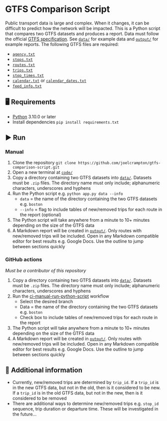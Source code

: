 # GTFS Comparison Script
Public transport data is large and complex. When it changes, it can be difficult to predict how the network will be impacted. This is a Python script that compares two GTFS datasets and produces a report. Data must follow the official [GTFS specification](https://gtfs.org/documentation/schedule/reference/). See [`data/`](https://github.com/joelcrampton/gtfs-comparison-script/tree/main/data) for example data and [`output/`](https://github.com/joelcrampton/gtfs-comparison-script/tree/main/output) for example reports. The following GTFS files are required:
- [`agency.txt`](https://gtfs.org/documentation/schedule/reference/#agencytxt)
- [`stops.txt`](https://gtfs.org/documentation/schedule/reference/#stopstxt)
- [`routes.txt`](https://gtfs.org/documentation/schedule/reference/#routestxt)
- [`trips.txt`](https://gtfs.org/documentation/schedule/reference/#tripstxt)
- [`stop_times.txt`](https://gtfs.org/documentation/schedule/reference/#stop_timestxt)
- [`calendar.txt`](https://gtfs.org/documentation/schedule/reference/#calendartxt) or [`calendar_dates.txt`](https://gtfs.org/documentation/schedule/reference/#calendar_datestxt)
- [`feed_info.txt`](https://gtfs.org/documentation/schedule/reference/#feed_infotxt)

## 🖥 Requirements
- [Python](https://www.python.org/downloads/) 3.10.0 or later
- Install dependencies `pip install requirements.txt`

## ▶️ Run
### Manual
1. Clone the repository `git clone https://github.com/joelcrampton/gtfs-comparison-script.git`
2. Open a new terminal at [`code/`](https://github.com/joelcrampton/gtfs-comparison-script/tree/main/code)
3. Copy a directory containing two GTFS datasets into [`data/`](https://github.com/joelcrampton/gtfs-comparison-script/tree/main/data). Datasets must be `.zip` files. The directory name must only include; alphanumeric characters, underscores and hyphens
4. Run the Python script e.g. `python app.py data --info`
    - `data` = the name of the directory containing the two GTFS datasets e.g. `boston`
    - `--info` = flag to include tables of new/removed trips for each route in the report (optional)
5. The Python script will take anywhere from a minute to 10+ minutes depending on the size of the GTFS data
6. A Markdown report will be created in [`output/`](https://github.com/joelcrampton/gtfs-comparison-script/tree/main/output). Only routes with new/removed trips will be included. Open in any Markdown compatible editor for best results e.g. Google Docs. Use the outline to jump between sections quickly
### GitHub actions
_Must be a contributor of this repository_
1. Copy a directory containing two GTFS datasets into [`data/`](https://github.com/joelcrampton/gtfs-comparison-script/tree/main/data). Datasets must be `.zip` files. The directory name must only include; alphanumeric characters, underscores and hyphens
2. Run the [ci-manual-run-python-script](https://github.com/joelcrampton/gtfs-comparison-script/actions/workflows/ci-manual-run-python-script.yaml) workflow
    - Select the desired branch
    - Data = the name of the directory containing the two GTFS datasets e.g. `boston`
    - Check box to include tables of new/removed trips for each route in the report
3. The Python script will take anywhere from a minute to 10+ minutes depending on the size of the GTFS data
4. A Markdown report will be created in [`output/`](https://github.com/joelcrampton/gtfs-comparison-script/tree/main/output). Only routes with new/removed trips will be included. Open in any Markdown compatible editor for best results e.g. Google Docs. Use the outline to jump between sections quickly

## 📌 Additional information
- Currently, new/removed trips are determined by `trip_id`. If a `trip_id` is in the new GTFS data, but not in the old, then is it considered to be new. If a `trip_id` is in the old GTFS data, but not in the new, then is it considered to be removed
- There are additional ways to determine new/removed trips e.g. `stop_id` sequence, trip duration or departure time. These will be investigated in the future...
